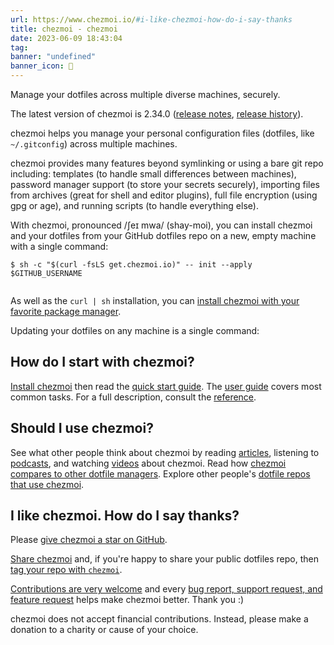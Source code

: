 ```yaml
---
url: https://www.chezmoi.io/#i-like-chezmoi-how-do-i-say-thanks
title: chezmoi - chezmoi
date: 2023-06-09 18:43:04
tag: 
banner: "undefined"
banner_icon: 🔖
---
```

Manage your dotfiles across multiple diverse machines, securely.

The latest version of chezmoi is 2.34.0 ([release notes](https://github.com/twpayne/chezmoi/releases/tag/v2.34.0), [release history](https://www.chezmoi.io/reference/release-history)).

chezmoi helps you manage your personal configuration files (dotfiles, like `~/.gitconfig`) across multiple machines.

chezmoi provides many features beyond symlinking or using a bare git repo including: templates (to handle small differences between machines), password manager support (to store your secrets securely), importing files from archives (great for shell and editor plugins), full file encryption (using gpg or age), and running scripts (to handle everything else).

With chezmoi, pronounced /ʃeɪ mwa/ (shay-moi), you can install chezmoi and your dotfiles from your GitHub dotfiles repo on a new, empty machine with a single command:

```
$ sh -c "$(curl -fsLS get.chezmoi.io)" -- init --apply $GITHUB_USERNAME


```

As well as the `curl | sh` installation, you can [install chezmoi with your favorite package manager](https://www.chezmoi.io/install/).

Updating your dotfiles on any machine is a single command:

## How do I start with chezmoi?

[Install chezmoi](https://www.chezmoi.io/install/) then read the [quick start guide](https://www.chezmoi.io/quick-start/). The [user guide](https://www.chezmoi.io/user-guide/setup/) covers most common tasks. For a full description, consult the [reference](https://www.chezmoi.io/reference/).

## Should I use chezmoi?

See what other people think about chezmoi by reading [articles](https://www.chezmoi.io/links/articles), listening to [podcasts](https://www.chezmoi.io/links/podcasts), and watching [videos](https://www.chezmoi.io/links/videos) about chezmoi. Read how [chezmoi compares to other dotfile managers](https://www.chezmoi.io/comparison-table/). Explore other people's [dotfile repos that use chezmoi](https://www.chezmoi.io/links/dotfile-repos/).

## I like chezmoi. How do I say thanks?

Please [give chezmoi a star on GitHub](https://github.com/twpayne/chezmoi/stargazers).

[Share chezmoi](https://www.chezmoi.io/links/social-media/) and, if you're happy to share your public dotfiles repo, then [tag your repo with `chezmoi`](https://www.chezmoi.io/links/dotfile-repos/).

[Contributions are very welcome](https://www.chezmoi.io/developer/contributing-changes/) and every [bug report, support request, and feature request](https://github.com/twpayne/chezmoi/issues/new/choose) helps make chezmoi better. Thank you :)

chezmoi does not accept financial contributions. Instead, please make a donation to a charity or cause of your choice.